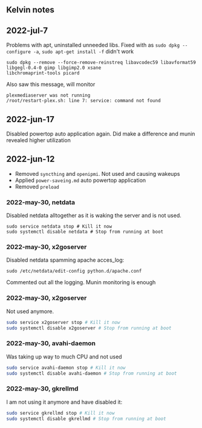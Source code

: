 ## Kelvin notes

## 2022-jul-7

Problems with apt, uninstalled unneeded libs. Fixed with as `sudo dpkg --configure -a`, `sudo apt-get install -f` didn't
work

```
sudo dpkg --remove --force-remove-reinstreq libavcodec59 libavformat59 libgegl-0.4-0 gimp libgimp2.0 xsane
libchromaprint-tools picard
```

Also saw this message, will monitor
```
plexmediaserver was not running
/root/restart-plex.sh: line 7: service: command not found
```


## 2022-jun-17
Disabled powertop auto application again. Did make a difference and munin revealed higher utilization

## 2022-jun-12

* Removed `syncthing` and `openipmi`. Not used and causing wakeups
* Applied `power-saveing.md` auto powertop application
* Removed `preload`

### 2022-may-30, netdata
Disabled netdata alltogether as it is waking the server and is not used. 
```
sudo service netdata stop # Kill it now
sudo systemctl disable netdata # Stop from running at boot
```

### 2022-may-30, x2goserver
Disabled netdata spamming apache acces_log:
```
sudo /etc/netdata/edit-config python.d/apache.conf
```
Commented out all the logging. Munin monitoring is enough

### 2022-may-30, x2goserver
Not used anymore.
```bash
sudo service x2goserver stop # Kill it now
sudo systemctl disable x2goserver # Stop from running at boot
```

### 2022-may-30, avahi-daemon
Was taking up way to much CPU and not used
```bash
sudo service avahi-daemon stop # Kill it now
sudo systemctl disable avahi-daemon # Stop from running at boot
```

### 2022-may-30, gkrellmd
I am not using it anymore and have disabled it:
```bash
sudo service gkrellmd stop # Kill it now
sudo systemctl disable gkrellmd # Stop from running at boot
```
